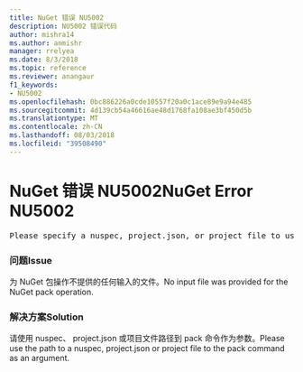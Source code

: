 ```yaml
---
title: NuGet 错误 NU5002
description: NU5002 错误代码
author: mishra14
ms.author: anmishr
manager: rrelyea
ms.date: 8/3/2018
ms.topic: reference
ms.reviewer: anangaur
f1_keywords:
- NU5002
ms.openlocfilehash: 0bc886226a0cde10557f20a0c1ace89e9a94e485
ms.sourcegitcommit: 4d139cb54a46616ae48d1768fa108ae3bf450d5b
ms.translationtype: MT
ms.contentlocale: zh-CN
ms.lasthandoff: 08/03/2018
ms.locfileid: "39508490"
---
```

# <a name="nuget-error-nu5002"></a><span data-ttu-id="a4894-103">NuGet 错误 NU5002</span><span class="sxs-lookup"><span data-stu-id="a4894-103">NuGet Error NU5002</span></span>
<pre>Please specify a nuspec, project.json, or project file to use.</pre>

### <a name="issue"></a><span data-ttu-id="a4894-104">问题</span><span class="sxs-lookup"><span data-stu-id="a4894-104">Issue</span></span>

<span data-ttu-id="a4894-105">为 NuGet 包操作不提供的任何输入的文件。</span><span class="sxs-lookup"><span data-stu-id="a4894-105">No input file was provided for the NuGet pack operation.</span></span>


### <a name="solution"></a><span data-ttu-id="a4894-106">解决方案</span><span class="sxs-lookup"><span data-stu-id="a4894-106">Solution</span></span>

<span data-ttu-id="a4894-107">请使用 nuspec、 project.json 或项目文件路径到 pack 命令作为参数。</span><span class="sxs-lookup"><span data-stu-id="a4894-107">Please use the path to a nuspec, project.json or project file to the pack command as an argument.</span></span>

